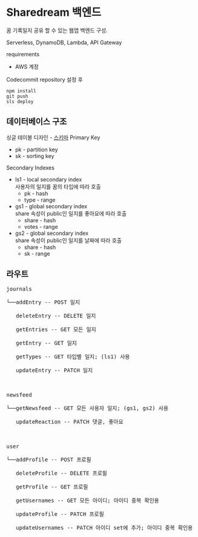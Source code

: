 # Sharedream 백엔드

꿈 기록일지 공유 할 수 있는 웹앱 백엔드 구성.

Serverless, DynamoDB, Lambda, API Gateway

requirements

- AWS 계정

Codecommit repository 설정 후

```console
npm install
git push
sls deploy
```


## 데이터베이스 구조
싱글 테이블 디자인 - [스키마](https://docs.google.com/spreadsheets/d/1EIfkwCDx7B179JQYg06WFV6aem76h1bnVptbW779h7w/edit?usp=sharing)
Primary Key<br>
* pk - partition key
* sk - sorting key

Secondary Indexes<br>
* ls1 - local secondary index<br>
  사용자의 일지를 꿈의 타입에 따라 호출<br>
  * pk - hash
  * type - range
* gs1 - global secondary index<br>
  share 속성이 public인 일지를 좋아요에 따라 호출<br>
  * share - hash
  * votes - range 
* gs2 - global secondary index<br>
  share 속성이 public인 일지를 날짜에 따라 호출<br>
  * share - hash
  * sk - range


## 라우트
<pre>
journals<br>
└──addEntry -- POST 일지<br>
   deleteEntry -- DELETE 일지<br>
   getEntries -- GET 모든 일지<br>
   getEntry -- GET 일지<br>
   getTypes -- GET 타입별 일지; (ls1) 사용<br>
   updateEntry -- PATCH 일지<br>
<br>
newsfeed<br>
└──getNewsfeed -- GET 모든 사용자 일지; (gs1, gs2) 사용<br>
   updateReaction -- PATCH 댓글, 좋아요<br>
<br>
user<br>
└──addProfile -- POST 프로필<br>
   deleteProfile -- DELETE 프로필<br>
   getProfile -- GET 프로필<br>
   getUsernames -- GET 모든 아이디; 아이디 중복 확인용<br>
   updateProfile -- PATCH 프로필<br>
   updateUsernames -- PATCH 아이디 set에 추가; 아이디 중복 확인용<br>
</pre>
